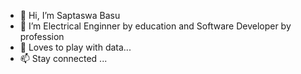 - 👋 Hi, I’m Saptaswa Basu
- 👀 I’m Electrical Enginner by education and Software Developer by profession
- 💞️ Loves to play with data...
- 📫 Stay connected ...

<!---
saptaswa00/saptaswa00 is a ✨ special ✨ repository because its `README.md` (this file) appears on your GitHub profile.
You can click the Preview link to take a look at your changes.
--->
